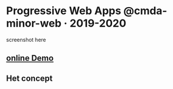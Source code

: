 # Progressive Web Apps @cmda-minor-web · 2019-2020
screenshot here
## [online Demo]()
## Het concept
